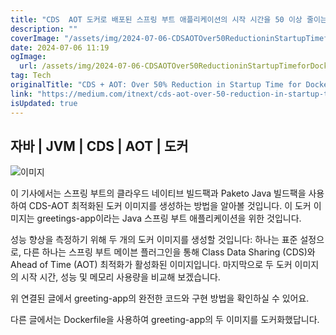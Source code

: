 ```yaml
---
title: "CDS  AOT 도커로 배포된 스프링 부트 애플리케이션의 시작 시간을 50 이상 줄이는 방법"
description: ""
coverImage: "/assets/img/2024-07-06-CDSAOTOver50ReductioninStartupTimeforDockerizedSpringBootApps_0.png"
date: 2024-07-06 11:19
ogImage:
  url: /assets/img/2024-07-06-CDSAOTOver50ReductioninStartupTimeforDockerizedSpringBootApps_0.png
tag: Tech
originalTitle: "CDS + AOT: Over 50% Reduction in Startup Time for Dockerized Spring Boot Apps"
link: "https://medium.com/itnext/cds-aot-over-50-reduction-in-startup-time-for-dockerized-spring-boot-apps-e417aa68d936"
isUpdated: true
---
```


## 자바 | JVM | CDS | AOT | 도커

![이미지](/assets/img/2024-07-06-CDSAOTOver50ReductioninStartupTimeforDockerizedSpringBootApps_0.png)

이 기사에서는 스프링 부트의 클라우드 네이티브 빌드팩과 Paketo Java 빌드팩을 사용하여 CDS-AOT 최적화된 도커 이미지를 생성하는 방법을 알아볼 것입니다. 이 도커 이미지는 greetings-app이라는 Java 스프링 부트 애플리케이션을 위한 것입니다.

성능 향상을 측정하기 위해 두 개의 도커 이미지를 생성할 것입니다: 하나는 표준 설정으로, 다른 하나는 스프링 부트 메이븐 플러그인을 통해 Class Data Sharing (CDS)와 Ahead of Time (AOT) 최적화가 활성화된 이미지입니다. 마지막으로 두 도커 이미지의 시작 시간, 성능 및 메모리 사용량을 비교해 보겠습니다.

<!-- seedividend - 사각형 -->

<ins class="adsbygoogle"
     style="display:block"
     data-ad-client="ca-pub-4877378276818686"
     data-ad-slot="1898504329"
     data-ad-format="auto"
     data-full-width-responsive="true"></ins>

<script>
     (adsbygoogle = window.adsbygoogle || []).push({});
</script>

위 연결된 글에서 greeting-app의 완전한 코드와 구현 방법을 확인하실 수 있어요.

다른 글에서는 Dockerfile을 사용하여 greeting-app의 두 이미지를 도커화했답니다.
